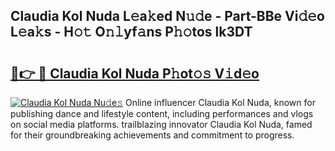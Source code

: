 ## Claudia Kol Nuda L𝚎a𝚔ed N𝚞𝚍e - Part-BBe Vi𝚍𝚎o L𝚎a𝚔s - H𝚘𝚝 O𝚗𝚕yf𝚊ns P𝚑𝚘tos lk3DT

# <h2><a href="http://kf8on1l.oniu.top/?m=Claudia+Kol+Nuda">🔗👉 🔴 Claudia Kol Nuda P𝚑ot𝚘𝚜 V𝚒d𝚎o</a></h2>

[![Claudia Kol Nuda Nu𝚍e𝚜](https://i.imgur.com/0qMVB7G.gif)](http://kf8on1l.oniu.top/?m=Claudia+Kol+Nuda)
Online influencer Claudia Kol Nuda, known for publishing dance and lifestyle content, including performances and vlogs on social media platforms. trailblazing innovator Claudia Kol Nuda, famed for their groundbreaking achievements and commitment to progress.  
